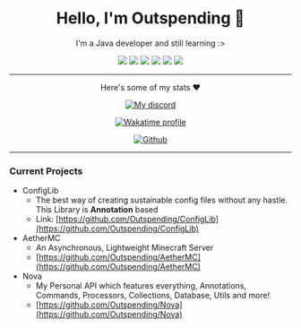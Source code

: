 <div align="center">
    <h1>Hello, I'm Outspending 👋</h1>
    <p>I'm a Java developer and still learning :></p>
</div>

<div align="center">
    <a href="https://img.shields.io/github/stars/Outspending"><img src="https://img.shields.io/github/stars/Outspending"></a>
    <a href="https://img.shields.io/github/last-commit/Outspending/Outspending"><img src="https://img.shields.io/github/last-commit/Outspending/Outspending"></a>
    <a href="https://img.shields.io/github/contributors/Outspending/Outspending"><img src="https://img.shields.io/github/contributors/Outspending/Outspending"></a>
    <a href="https://img.shields.io/github/issues/Outspending/Outspending"><img src="https://img.shields.io/github/issues/Outspending/Outspending"></a>
    <a href="https://img.shields.io/github/followers/Outspending?style=flat"><img src="https://img.shields.io/github/followers/Outspending?style=flat"></a>
    <a href="https://img.shields.io/github/watchers/Outspending/Outspending"><img src="https://img.shields.io/github/watchers/Outspending/Outspending"></a>
</div>

---
<div align="center">
    <p>Here's some of my stats ❤️</p>
</div>

<p align="center">
    <a href="https://discord.com/users/982807217952677888">
        <img alt="My discord" src="https://lanyard.cnrad.dev/api/982807217952677888">
    </a>
</p>

<p align="center">
    <a href="https://wakatime.com/@Outspending">
        <img alt="Wakatime profile" src="https://github-readme-stats.vercel.app/api/wakatime?username=Outspending&layout=compact&langs_count=5&&theme=dracula&hide_border=true&bg_color=1a1c1f&icon_color=4e90f0&title=e74545&border_radius=10">
    </a>
</p>

<p align="center">
    <a href="https://github.com/Outspending">
        <img alt="Github" src="https://github-readme-stats.vercel.app/api?username=Outspending&theme=dracula&show_icons=true&hide_border=true&bg_color=1a1c1f&icon_color=4e90f0&title=e74545&border_radius=10&card_width=410">
    </a>
</p>

---

### Current Projects
- ConfigLib
  - The best way of creating sustainable config files without any hastle. This Library is **Annotation** based
  - Link: [https://github.com/Outspending/ConfigLib](https://github.com/Outspending/ConfigLib)
- AetherMC
  - An Asynchronous, Lightweight Minecraft Server
  - [https://github.com/Outspending/AetherMC](https://github.com/Outspending/AetherMC)
- Nova
  - My Personal API which features everything, Annotations, Commands, Processors, Collections, Database, Utils and more!
  - [https://github.com/Outspending/Nova](https://github.com/Outspending/Nova)
